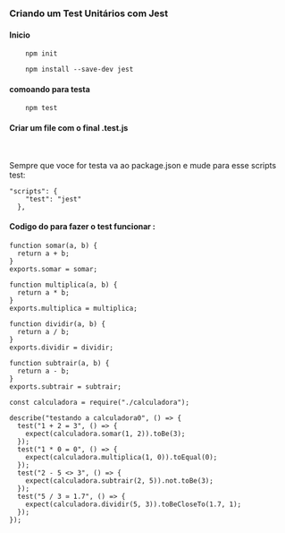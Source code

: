 ### Criando um Test Unitários com Jest

#### Inicio

        npm init

        npm install --save-dev jest

#### comoando para testa

        npm test

#### Criar um file com o final .test.js

<br>

<p>Sempre que voce for testa va ao package.json e mude para esse scripts test:</p>

```
"scripts": {
    "test": "jest"
  },
```

#### Codigo do para fazer o test funcionar :

```
function somar(a, b) {
  return a + b;
}
exports.somar = somar;

function multiplica(a, b) {
  return a * b;
}
exports.multiplica = multiplica;

function dividir(a, b) {
  return a / b;
}
exports.dividir = dividir;

function subtrair(a, b) {
  return a - b;
}
exports.subtrair = subtrair;
```

```
const calculadora = require("./calculadora");

describe("testando a calculadora0", () => {
  test("1 + 2 = 3", () => {
    expect(calculadora.somar(1, 2)).toBe(3);
  });
  test("1 * 0 = 0", () => {
    expect(calculadora.multiplica(1, 0)).toEqual(0);
  });
  test("2 - 5 <> 3", () => {
    expect(calculadora.subtrair(2, 5)).not.toBe(3);
  });
  test("5 / 3 ≃ 1.7", () => {
    expect(calculadora.dividir(5, 3)).toBeCloseTo(1.7, 1);
  });
});
```
